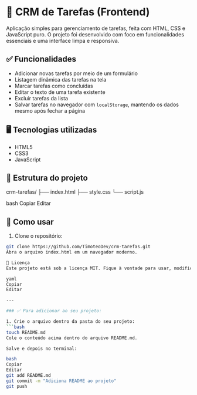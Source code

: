 # 📌 CRM de Tarefas (Frontend)

Aplicação simples para gerenciamento de tarefas, feita com HTML, CSS e JavaScript puro. O projeto foi desenvolvido com foco em funcionalidades essenciais e uma interface limpa e responsiva.

## ✅ Funcionalidades

- Adicionar novas tarefas por meio de um formulário
- Listagem dinâmica das tarefas na tela
- Marcar tarefas como concluídas
- Editar o texto de uma tarefa existente
- Excluir tarefas da lista
- Salvar tarefas no navegador com `localStorage`, mantendo os dados mesmo após fechar a página

## 🖥️ Tecnologias utilizadas

- HTML5
- CSS3
- JavaScript

## 📂 Estrutura do projeto

crm-tarefas/
├── index.html
├── style.css
└── script.js

bash
Copiar
Editar

## 🚀 Como usar

1. Clone o repositório:
```bash
git clone https://github.com/TimoteoDev/crm-tarefas.git
Abra o arquivo index.html em um navegador moderno.

📄 Licença
Este projeto está sob a licença MIT. Fique à vontade para usar, modificar e compartilhar.

yaml
Copiar
Editar

---

### ✅ Para adicionar ao seu projeto:

1. Crie o arquivo dentro da pasta do seu projeto:
```bash
touch README.md
Cole o conteúdo acima dentro do arquivo README.md.

Salve e depois no terminal:

bash
Copiar
Editar
git add README.md
git commit -m "Adiciona README ao projeto"
git push
